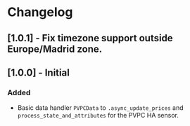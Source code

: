 # Changelog

## [1.0.1] - Fix timezone support outside Europe/Madrid zone.

## [1.0.0] - Initial

### Added

- Basic data handler `PVPCData` to `.async_update_prices` and `process_state_and_attributes` for the PVPC HA sensor.
